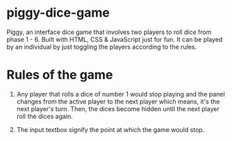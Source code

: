 # piggy-dice-game
Piggy, an interface dice game that involves two players to roll dice from phase 1 - 6. Built with HTML, CSS &amp; JavaScript just for fun. It can be played by an individual by just toggling the players according to the rules.

# Rules of the game
1. Any player that rolls a dice of number 1 would stop playing and the panel changes from the active player to the next player which means, it's the next player's turn. Then, the dices become hidden until the next player roll the dices again.

2. The input textbox signify the point at which the game would stop.
